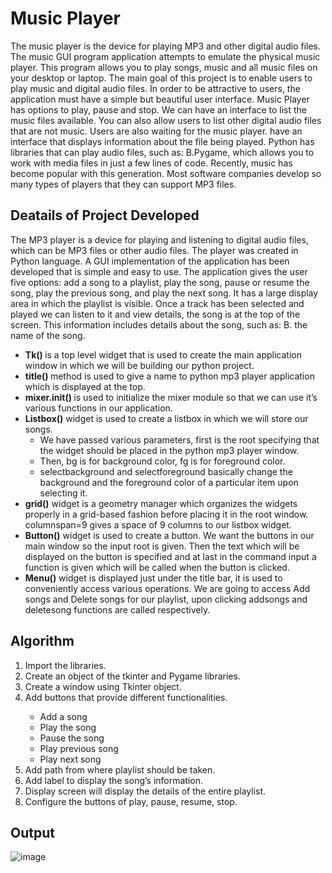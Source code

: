 # Music Player

<p>
The music player is the device for playing MP3 and other digital audio files. The music GUI program application attempts to emulate the physical music player. This program allows you to play songs, music and all music files on your desktop or
laptop. The main goal of this project is to enable users to play music and digital audio files. In order to be attractive to users, the application must have a simple but beautiful user interface. Music Player has options to play, pause and stop. We can have an interface to list the music files available. You can also allow users to list
other digital audio files that are not music. Users are also waiting for the music player. have an interface that displays information about the file being played. Python has libraries that can play audio files, such as: B.Pygame, which allows you to work with media files in just a few lines of code. Recently, music has become popular with this generation. Most software companies develop so many types of players that they can support MP3 files. 
</p>

## Deatails of Project Developed

<p>
The MP3 player is a device for playing and listening to digital audio files, which can be MP3 	files or other audio files. The player was created in Python language. A GUI implementation 	of the application has been developed that is simple and easy to use. The application gives 	the user five options: add a song to a playlist, play the song, pause or resume the song, 	play the previous song, and play the next song. It has a large display area in which the 	playlist is visible. Once a track has been selected and played we can listen to it and view 	details, the song is at the top of the screen. This information includes details about the 	song, such as: B. the name of the song.
</p>

<ul>
<li><b> Tk() </b> is a top level widget that is used to create the main application window in which we will be building our python project.</li>
<li><b> title() </b> method is used to give a name to python mp3 player application which is displayed at the top.
<li><b> mixer.init() </b> is used to initialize the mixer module so that we can use it’s various functions in our application.
<li><b> Listbox()</b> widget is used to create a listbox in which we will store our songs.
<ul>
<li> We have passed various parameters, first is the root specifying that the widget should be placed in the python mp3 player window.</li>
<li> Then, bg is for background color, fg is for foreground color.</li>
<li> selectbackground and selectforeground basically change the background and the foreground color of a particular item upon selecting it.</li>
</ul>
<li><b> grid()</b> widget is a geometry manager which organizes the widgets properly in a grid-based fashion before placing it in the root window. columnspan=9 gives a space of 9 columns to our listbox widget.</li>
<li><b> Button()</b> widget is used to create a button. We want the buttons in our main window so the input root is given. Then the text which will be displayed on the button is specified and at last in the command input a function is given which will be called when the button is clicked.</li>
<li><b> Menu()</b> widget is displayed just under the title bar, it is used to conveniently access various operations. We are going to access Add songs and Delete songs for our playlist, upon clicking addsongs and deletesong functions are called respectively.</li>
</ul>

## Algorithm

<ol>
<li>Import the libraries.</li>
<li>Create an object of the tkinter and Pygame libraries.</li>
<li>Create a window using Tkinter object.</li>
<li>Add buttons that provide different functionalities.</li>
<ul>
<li>Add a song</li>
<li>Play the song</li>
<li>Pause the song</li>
<li>Play previous song</li>
<li>Play next song</li>
 </ul>
<li>Add path from where playlist should be taken.</li>
<li>Add label to display the song’s information.</li>
<li>Display screen will display the details of the entire playlist.</li>
<li>Configure the buttons of play, pause, resume, stop.</li>
</ol>

## Output
![image](https://user-images.githubusercontent.com/53977573/173591639-864e049d-6390-411e-9041-c5712d8d97c7.png)
